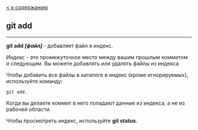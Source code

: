 [< к содержанию](./readme.md)

## git add

---
**git add *[файл]*** - добавляет файл в индекс.

*Индекс* - это промежуточное место между вашим прошлым коммитом и следующим. Вы можете добавлять или удалять файлы из индекса

Чтобы добавить все файлы в каталоге в индекс (кроме игнорируемых), используйте команду: 

```bash-
git add.
```

Когда вы делаете коммит в него попадают данные из индекса, а не из рабочей области.

Чтобы просмотреть индекс, используйте **git status**.